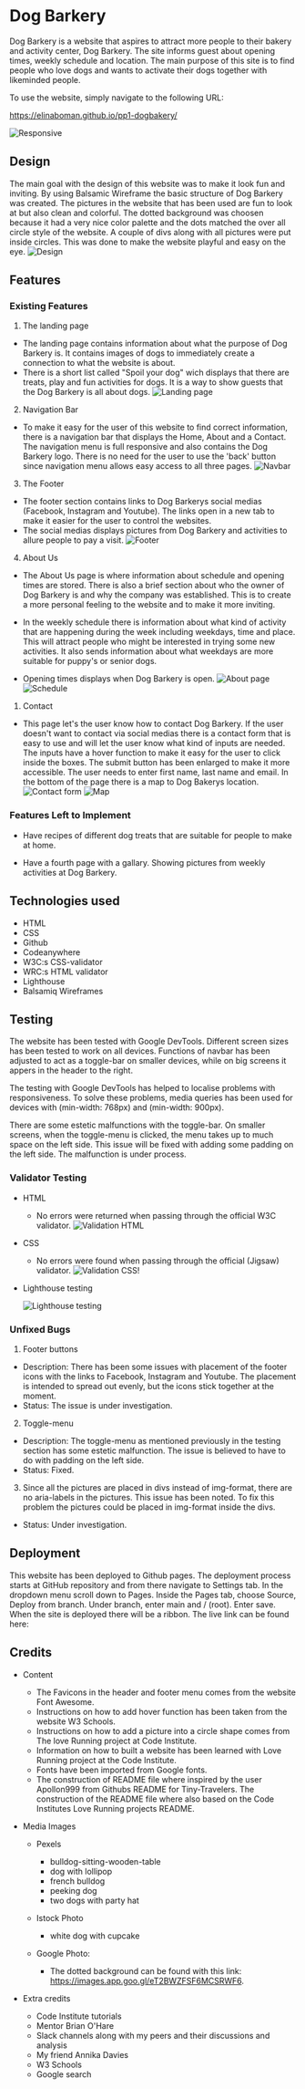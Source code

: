 # Dog Barkery

Dog Barkery is a website that aspires to attract more people to their bakery and activity center, Dog Barkery. The site informs guest about opening times, weekly schedule and location. The main purpose of this site is to find people who love dogs and wants to activate their dogs together with likeminded people.

To use the website, simply navigate to the following URL:

https://elinaboman.github.io/pp1-dogbakery/

![Responsive](docs./responsive.png)

## Design

The main goal with the design of this website was to make it look fun and inviting. By using Balsamic Wireframe the basic structure of Dog Barkery was created. The pictures in the website that has been used are fun to look at but also clean and colorful. The dotted background was choosen because it had a very nice color palette and the dots matched the over all circle style of the website. A couple of divs along with all pictures were put inside circles. This was done to make the website playful and easy on the eye. 
![Design](docs./balsamiqwireframe.png)

## Features

### Existing Features

1. The landing page

- The landing page contains information about what the purpose of Dog Barkery is. It contains images of dogs to immediately create a connection to what the website is about.
- There is a short list called "Spoil your dog" wich displays that there are treats, play and fun activities for dogs. It is a way to show guests that the Dog Barkery is all about dogs.
![Landing page](docs./landingpage.png)

2. Navigation Bar

- To make it easy for the user of this website to find correct information, there is a navigation bar that displays the Home, About and a Contact. The navigation menu is full responsive and also contains the Dog Barkery logo. There is no need for the user to use the 'back' button since navigation menu allows easy access to all three pages.
![Navbar](docs./navbar.png)

3. The Footer

- The footer section contains links to Dog Barkerys social medias (Facebook, Instagram and Youtube). The links open in a new tab to make it easier for the user to control the websites.
- The social medias displays pictures from Dog Barkery and activities to allure people to pay a visit.
![Footer](docs./footer.png)

4. About Us

- The About Us page is where information about schedule and opening times are stored. There is also a brief section about who the owner of Dog Barkery is and why the company was established. This is to create a more personal feeling to the website and to make it more inviting.

- In the weekly schedule there is information about what kind of activity that are happening during the week including weekdays, time and place. This will attract people who might be interested in trying some new activities. It also sends information about what weekdays are more suitable for puppy's or senior dogs.

- Opening times displays when Dog Barkery is open.
![About page](docs./about-page.png)
![Schedule](docs./schedule.png)

1. Contact

- This page let's the user know how to contact Dog Barkery. If the user doesn't want to contact via social medias there is a contact form that is easy to use and will let the user know what kind of inputs are needed. The inputs have a hover function to make it easy for the user to click inside the boxes. The submit button has been enlarged to make it more accessible. The user needs to enter first name, last name and email. In the bottom of the page there is a map to Dog Bakerys location. 
![Contact form](docs./contactform.png)
![Map](docs./map.png)


### Features Left to Implement

* Have recipes of different dog treats that are suitable for people to make at home.

* Have a fourth page with a gallary. Showing pictures from weekly activities at Dog Barkery.


## Technologies used

- HTML
- CSS
- Github
- Codeanywhere
- W3C:s CSS-validator
- WRC:s HTML validator
- Lighthouse
- Balsamiq Wireframes
  

## Testing

The website has been tested with Google DevTools. Different screen sizes has been tested to work on all devices. Functions of navbar has been adjusted to act as a toggle-bar on smaller devices, while on big screens it appers in the header to the right.

The testing with Google DevTools has helped to localise problems with responsiveness. To solve these problems, media queries has been used for devices with (min-width: 768px) and (min-width: 900px).

There are some estetic malfunctions with the toggle-bar. On smaller screens, when the toggle-menu is clicked, the menu takes up to much space on the left side. This issue will be fixed with adding some padding on the left side. The malfunction is under process.

### Validator Testing

- HTML
  - No errors were returned when passing through the official W3C validator.
  ![Validation HTML](docs./validatortesting-html.png)
- CSS
  - No errors were found when passing through the official (Jigsaw) validator.
![Validation CSS](docs./validatortesting-css.png)!
- Lighthouse testing
  
  ![Lighthouse testing](docs./lighthouse.png)

### Unfixed Bugs

1. Footer buttons
  
  * Description: There has been some issues with placement of the footer icons with the links to Facebook, Instagram and Youtube. The placement is intended to spread out evenly, but the icons stick together at the moment.
* Status: The issue is under investigation.

2. Toggle-menu
  * Description: The toggle-menu as mentioned previously in the testing section has some estetic malfunction. The issue is believed to have to do with padding on the left side.
  * Status: Fixed.
  
3. Since all the pictures are placed in divs instead of img-format, there are no aria-labels in the pictures. This issue has been noted. To fix this problem the pictures could be placed in img-format inside the divs.
* Status: Under investigation.


## Deployment

This website has been deployed to Github pages. The deployment process starts at GitHub repository and from there navigate to Settings tab. In the dropdown menu scroll down to Pages. Inside the Pages tab, choose Source, Deploy from branch. Under branch, enter main and / (root). Enter save. When the site is deployed there will be a ribbon.
The live link can be found here: 

<!---Enter code to live website----->

## Credits 

* Content
  * The Favicons in the header and footer menu comes from the website Font Awesome.
  * Instructions on how to add hover function has been taken from the website W3 Schools.
  * Instructions on how to add a picture into a circle shape comes from The love Running project at Code Institute.
  * Information on how to built a website has been learned with Love Running project at the Code Institute.
  * Fonts have been imported from Google fonts.
  - The construction of README file where inspired by the user Apollon999 from Githubs README for Tiny-Travelers. The construction of the README file where also based on the Code Institutes Love Running projects README.

* Media Images
  *  Pexels
     *  bulldog-sitting-wooden-table
     *  dog with lollipop
     *  french bulldog
     *  peeking dog
     *  two dogs with party hat


  * Istock Photo
    * white dog with cupcake
  
  
  * Google Photo:  
    *   The dotted background can be found with this link: <https://images.app.goo.gl/eT2BWZFSF6MCSRWF6>.
  
* Extra credits
  * Code Institute tutorials
  * Mentor Brian O'Hare
  * Slack channels along with my peers and their discussions and analysis
  * My friend Annika Davies
  * W3 Schools
  * Google search
  